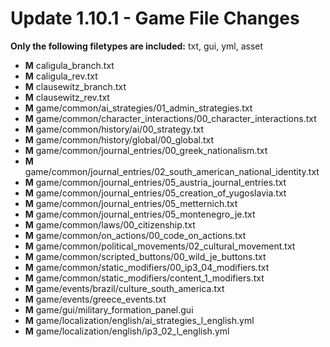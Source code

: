 # Update 1.10.1 - Game File Changes
**Only the following filetypes are included:** txt, gui, yml, asset
- **M** caligula_branch.txt
- **M** caligula_rev.txt
- **M** clausewitz_branch.txt
- **M** clausewitz_rev.txt
- **M** game/common/ai_strategies/01_admin_strategies.txt
- **M** game/common/character_interactions/00_character_interactions.txt
- **M** game/common/history/ai/00_strategy.txt
- **M** game/common/history/global/00_global.txt
- **M** game/common/journal_entries/00_greek_nationalism.txt
- **M** game/common/journal_entries/02_south_american_national_identity.txt
- **M** game/common/journal_entries/05_austria_journal_entries.txt
- **M** game/common/journal_entries/05_creation_of_yugoslavia.txt
- **M** game/common/journal_entries/05_metternich.txt
- **M** game/common/journal_entries/05_montenegro_je.txt
- **M** game/common/laws/00_citizenship.txt
- **M** game/common/on_actions/00_code_on_actions.txt
- **M** game/common/political_movements/02_cultural_movement.txt
- **M** game/common/scripted_buttons/00_wild_je_buttons.txt
- **M** game/common/static_modifiers/00_ip3_04_modifiers.txt
- **M** game/common/static_modifiers/content_1_modifiers.txt
- **M** game/events/brazil/culture_south_america.txt
- **M** game/events/greece_events.txt
- **M** game/gui/military_formation_panel.gui
- **M** game/localization/english/ai_strategies_l_english.yml
- **M** game/localization/english/ip3_02_l_english.yml
